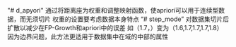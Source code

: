 "# d_apyori" 
通过将距离座为权重和调整映射函数，使apriori可以用于连续型数据，而无须切片
权重的设置要考虑数据本身特点
“# step_mode”
对数据集切片后扩散以减少在FP-Growth和apriori中的误差  如（1.7，）变为（1.6,1.7,1.7,1.7,1.8）
因为边界问题，此方法更适用于数据集中在域的中部的属性
